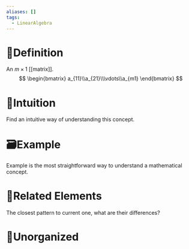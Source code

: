 ```yaml
---
aliases: []
tags:
  - LinearAlgebra
---
```



# 📝Definition
An $m\times1$ [[matrix]].
$$
\begin{bmatrix}
a_{11}\\a_{21}\\\vdots\\a_{m1}
\end{bmatrix}
$$



# 🧠Intuition
Find an intuitive way of understanding this concept.

# 🗃Example
Example is the most straightforward way to understand a mathematical concept.

# 🌱Related Elements
The closest pattern to current one, what are their differences?


# 🍂Unorganized